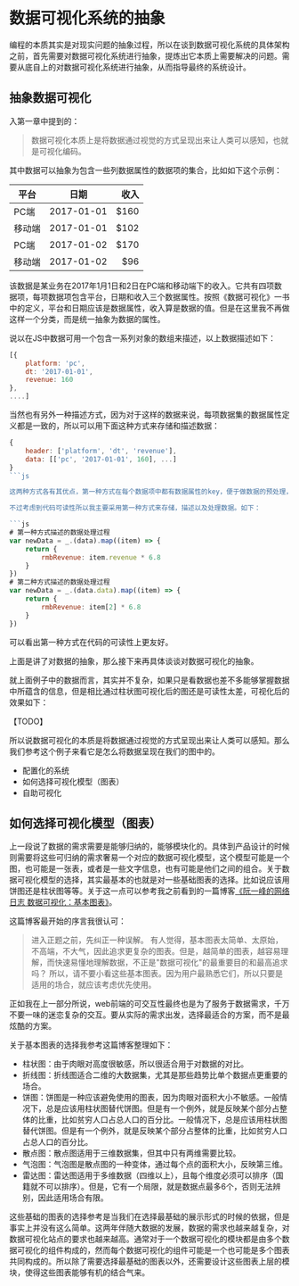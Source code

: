 数据可视化系统的抽象
===

编程的本质其实是对现实问题的抽象过程，所以在谈到数据可视化系统的具体架构之前，首先需要对数据可视化系统进行抽象，提炼出它本质上需要解决的问题。需要从底自上的对数据可视化系统进行抽象，从而指导最终的系统设计。

抽象数据可视化
---

入第一章中提到的：

> 数据可视化本质上是将数据通过视觉的方式呈现出来让人类可以感知，也就是可视化编码。

其中数据可以抽象为包含一些列数据属性的数据项的集合，比如如下这个示例：

| 平台        | 日期           | 收入  |
| ------------- |:-------------:| -----:|
| PC端      | 2017-01-01 | $160 |
| 移动端      | 2017-01-01      |   $102 |
| PC端      | 2017-01-02 | $170 |
| 移动端      | 2017-01-02      |   $96 |

该数据是某业务在2017年1月1日和2日在PC端和移动端下的收入。它共有四项数据项，每项数据项包含平台，日期和收入三个数据属性。按照《数据可视化》一书中的定义，平台和日期应该是数据属性，收入算是数据的值。但是在这里我不再做这样一个分类，而是统一抽象为数据的属性。

说以在JS中数据可用一个包含一系列对象的数组来描述，以上数据描述如下：

```js
[{
	platform: 'pc',
	dt: '2017-01-01',
	revenue: 160
},
....]
```

当然也有另外一种描述方式，因为对于这样的数据来说，每项数据集的数据属性定义都是一致的，所以可以用下面这种方式来存储和描述数据：

```js
{
	header: ['platform', 'dt', 'revenue'],
	data: [['pc', '2017-01-01', 160], ...]
}
```js

这两种方式各有其优点，第一种方式在每个数据项中都有数据属性的key，便于做数据的预处理，其代码也更具有可读性。第二种方式更省空间，也更清晰的描述了数据所包含的数据属性。

不过考虑到代码可读性所以我主要采用第一种方式来存储，描述以及处理数据。如下：

```js
# 第一种方式描述的数据处理过程
var newData = _.(data).map((item) => {
	return {
	    rmbRevenue: item.revenue * 6.8
    }
})
# 第二种方式描述的数据处理过程
var newData = _.(data.data).map((item) => {
	return {
	    rmbRevenue: item[2] * 6.8
    }
})
```

可以看出第一种方式在代码的可读性上更友好。

上面是讲了对数据的抽象，那么接下来再具体谈谈对数据可视化的抽象。

就上面例子中的数据而言，其实并不复杂，如果只是看数据也差不多能够掌握数据中所蕴含的信息，但是相比通过柱状图可视化后的图还是可读性太差，可视化后的效果如下：

【TODO】

所以说数据可视化的本质是将数据通过视觉的方式呈现出来让人类可以感知。那么我们参考这个例子来看它是怎么将数据呈现在我们的图中的。


- 配置化的系统
- 如何选择可视化模型（图表）
- 自助可视化

如何选择可视化模型（图表）
---

上一段说了数据的需求需要是能够归纳的，能够模块化的。具体到产品设计的时候则需要将这些可归纳的需求奢易一个对应的数据可视化模型，这个模型可能是一个图，也可能是一张表，或者是一些文字信息，也有可能是他们之间的组合。关于数据可视化模型的选择，其实最基本的也就是对一些基础图表的选择。比如说应该用饼图还是柱状图等等。关于这一点可以参考我之前看到的一篇博客[《阮一峰的网络日志 数据可视化：基本图表》](http://www.ruanyifeng.com/blog/2014/11/basic-charts.html)。

这篇博客最开始的序言我很认可：

> 进入正题之前，先纠正一种误解。
有人觉得，基本图表太简单、太原始，不高端，不大气，因此追求更复杂的图表。但是，越简单的图表，越容易理解，而快速易懂地理解数据，不正是"数据可视化"的最重要目的和最高追求吗？
> 所以，请不要小看这些基本图表。因为用户最熟悉它们，所以只要是适用的场合，就应该考虑优先使用。

正如我在上一部分所说，web前端的可交互性最终也是为了服务于数据需求，千万不要一味的迷恋复杂的交互。要从实际的需求出发，选择最适合的方案，而不是最炫酷的方案。

关于基本图表的选择我参考这篇博客整理如下：

- 柱状图：由于肉眼对高度很敏感，所以很适合用于对数据的对比。
- 折线图：折线图适合二维的大数据集，尤其是那些趋势比单个数据点更重要的场合。
- 饼图：饼图是一种应该避免使用的图表，因为肉眼对面积大小不敏感。一般情况下，总是应该用柱状图替代饼图。但是有一个例外，就是反映某个部分占整体的比重，比如贫穷人口占总人口的百分比。一般情况下，总是应该用柱状图替代饼图。但是有一个例外，就是反映某个部分占整体的比重，比如贫穷人口占总人口的百分比。
- 散点图：散点图适用于三维数据集，但其中只有两维需要比较。
- 气泡图：气泡图是散点图的一种变体，通过每个点的面积大小，反映第三维。
- 雷达图：雷达图适用于多维数据（四维以上），且每个维度必须可以排序（国籍就不可以排序）。但是，它有一个局限，就是数据点最多6个，否则无法辨别，因此适用场合有限。

这些基础的图表的选择参考是当我们在选择最基础的展示形式的时候的依据，但是事实上并没有这么简单。这两年伴随大数据的发展，数据的需求也越来越复杂，对数据可视化站点的要求也越来越高。通常对于一个数据可视化的模块都是由多个数据可视化的组件构成的，然而每个数据可视化的组件可能是一个也可能是多个图表共同构成的。所以除了需要选择最基础的图表以外，还需要设计这些图表上层的模块，使得这些图表能够有机的结合气来。
